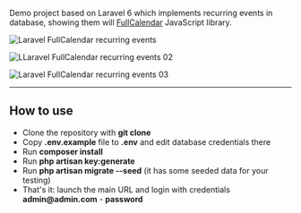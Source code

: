 Demo project based on Laravel 6 which implements recurring events in database, showing them will [FullCalendar](https://fullcalendar.io) JavaScript library.



![Laravel FullCalendar recurring events](https://quickadminpanel.com/blog/wp-content/uploads/2019/11/Screen-Shot-2019-11-07-at-3.57.27-PM-1024x692.png)

![LLaravel FullCalendar recurring events 02](https://quickadminpanel.com/blog/wp-content/uploads/2019/11/Screen-Shot-2019-11-07-at-4.20.15-PM-1024x675.png)

![Laravel FullCalendar recurring events 03](https://quickadminpanel.com/blog/wp-content/uploads/2019/11/Screen-Shot-2019-11-07-at-4.02.17-PM.png)

---

## How to use

- Clone the repository with __git clone__
- Copy __.env.example__ file to __.env__ and edit database credentials there
- Run __composer install__
- Run __php artisan key:generate__
- Run __php artisan migrate --seed__ (it has some seeded data for your testing)
- That's it: launch the main URL and login with credentials __admin@admin.com__ - __password__ 

